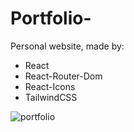 # Portfolio-
Personal website, made by:
 <ul>
   <li>React</li>
   <li>React-Router-Dom</li>
   <li>React-Icons</li>
   <li>TailwindCSS</li>
 </ul>

![portfolio](https://user-images.githubusercontent.com/92905923/198888163-a74e5eba-7994-49ce-84c9-d30389558d1c.png)
